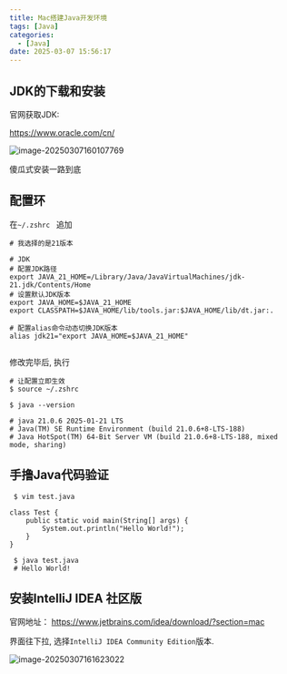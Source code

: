 ```yaml
---
title: Mac搭建Java开发环境
tags: [Java]
categories:
  - [Java]
date: 2025-03-07 15:56:17
---
```


## JDK的下载和安装

官网获取JDK:

https://www.oracle.com/cn/

![image-20250307160107769](https://p.ipic.vip/f9nxvj.png)



傻瓜式安装一路到底

## 配置环

在`~/.zshrc ` 追加

```
# 我选择的是21版本

# JDK
# 配置JDK路径
export JAVA_21_HOME=/Library/Java/JavaVirtualMachines/jdk-21.jdk/Contents/Home
# 设置默认JDK版本
export JAVA_HOME=$JAVA_21_HOME
export CLASSPATH=$JAVA_HOME/lib/tools.jar:$JAVA_HOME/lib/dt.jar:.

# 配置alias命令动态切换JDK版本
alias jdk21="export JAVA_HOME=$JAVA_21_HOME"


```

修改完毕后, 执行

```she
# 让配置立即生效
$ source ~/.zshrc

$ java --version

# java 21.0.6 2025-01-21 LTS
# Java(TM) SE Runtime Environment (build 21.0.6+8-LTS-188)
# Java HotSpot(TM) 64-Bit Server VM (build 21.0.6+8-LTS-188, mixed mode, sharing)
```



##  手撸Java代码验证

```
 $ vim test.java
 
class Test {
	public static void main(String[] args) {
		System.out.println("Hello World!");
	}
}

 $ java test.java
 # Hello World!

```

## 安装IntelliJ IDEA 社区版

官网地址： https://www.jetbrains.com/idea/download/?section=mac

界面往下拉, 选择`IntelliJ IDEA Community Edition`版本.

![image-20250307161623022](https://p.ipic.vip/yhw7sg.png)

